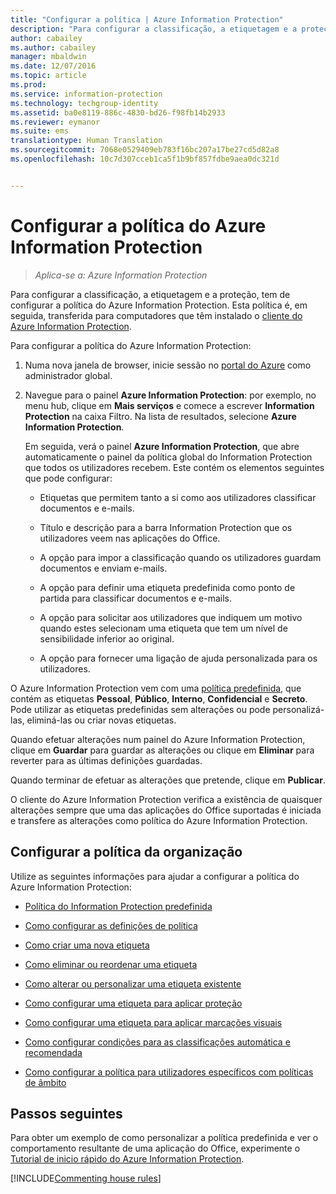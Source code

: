 ```yaml
---
title: "Configurar a política | Azure Information Protection"
description: "Para configurar a classificação, a etiquetagem e a proteção, tem de configurar a política do Azure Information Protection."
author: cabailey
ms.author: cabailey
manager: mbaldwin
ms.date: 12/07/2016
ms.topic: article
ms.prod: 
ms.service: information-protection
ms.technology: techgroup-identity
ms.assetid: ba0e8119-886c-4830-bd26-f98fb14b2933
ms.reviewer: eymanor
ms.suite: ems
translationtype: Human Translation
ms.sourcegitcommit: 7068e0529409eb783f16bc207a17be27cd5d82a8
ms.openlocfilehash: 10c7d307cceb1ca5f1b9bf857fdbe9aea0dc321d


---
```


# <a name="configuring-azure-information-protection-policy"></a>Configurar a política do Azure Information Protection

>*Aplica-se a: Azure Information Protection*

Para configurar a classificação, a etiquetagem e a proteção, tem de configurar a política do Azure Information Protection. Esta política é, em seguida, transferida para computadores que têm instalado o [cliente do Azure Information Protection](https://www.microsoft.com/en-us/download/details.aspx?id=53018).

Para configurar a política do Azure Information Protection:

1. Numa nova janela de browser, inicie sessão no [portal do Azure](https://portal.azure.com) como administrador global.

2. Navegue para o painel **Azure Information Protection**: por exemplo, no menu hub, clique em **Mais serviços** e comece a escrever **Information Protection** na caixa Filtro. Na lista de resultados, selecione **Azure Information Protection**. 

    Em seguida, verá o painel **Azure Information Protection**, que abre automaticamente o painel da política global do Information Protection que todos os utilizadores recebem. Este contém os elementos seguintes que pode configurar:

    - Etiquetas que permitem tanto a si como aos utilizadores classificar documentos e e-mails.

    - Título e descrição para a barra Information Protection que os utilizadores veem nas aplicações do Office.

    - A opção para impor a classificação quando os utilizadores guardam documentos e enviam e-mails.

    - A opção para definir uma etiqueta predefinida como ponto de partida para classificar documentos e e-mails.

    - A opção para solicitar aos utilizadores que indiquem um motivo quando estes selecionam uma etiqueta que tem um nível de sensibilidade inferior ao original.

    - A opção para fornecer uma ligação de ajuda personalizada para os utilizadores.

O Azure Information Protection vem com uma [política predefinida](configure-policy-default.md), que contém as etiquetas **Pessoal**, **Público**, **Interno**, **Confidencial** e **Secreto**. Pode utilizar as etiquetas predefinidas sem alterações ou pode personalizá-las, eliminá-las ou criar novas etiquetas.

Quando efetuar alterações num painel do Azure Information Protection, clique em **Guardar** para guardar as alterações ou clique em **Eliminar** para reverter para as últimas definições guardadas. 

Quando terminar de efetuar as alterações que pretende, clique em **Publicar**. 

O cliente do Azure Information Protection verifica a existência de quaisquer alterações sempre que uma das aplicações do Office suportadas é iniciada e transfere as alterações como política do Azure Information Protection.

## <a name="configuring-your-organizations-policy"></a>Configurar a política da organização

Utilize as seguintes informações para ajudar a configurar a política do Azure Information Protection:

- [Política do Information Protection predefinida](configure-policy-default.md)

- [Como configurar as definições de política](configure-policy-settings.md)

- [Como criar uma nova etiqueta](configure-policy-new-label.md)

- [Como eliminar ou reordenar uma etiqueta](configure-policy-delete-reorder.md)

- [Como alterar ou personalizar uma etiqueta existente](configure-policy-change-label.md)

- [Como configurar uma etiqueta para aplicar proteção](configure-policy-protection.md)

- [Como configurar uma etiqueta para aplicar marcações visuais](configure-policy-markings.md)

- [Como configurar condições para as classificações automática e recomendada](configure-policy-classification.md)

- [Como configurar a política para utilizadores específicos com políticas de âmbito](configure-policy-scope.md)

## <a name="next-steps"></a>Passos seguintes

Para obter um exemplo de como personalizar a política predefinida e ver o comportamento resultante de uma aplicação do Office, experimente o [Tutorial de inicio rápido do Azure Information Protection](../get-started/infoprotect-quick-start-tutorial.md).

[!INCLUDE[Commenting house rules](../includes/houserules.md)]



<!--HONumber=Jan17_HO4-->


